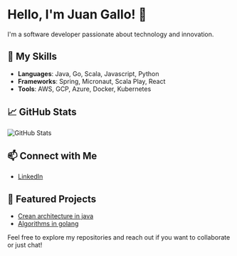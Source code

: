 # Hello, I'm Juan Gallo! 👋

I'm a software developer passionate about technology and innovation.

## 🚀 My Skills
- **Languages**: Java, Go, Scala, Javascript, Python
- **Frameworks**: Spring, Micronaut, Scala Play, React
- **Tools**: AWS, GCP, Azure, Docker, Kubernetes

## 📈 GitHub Stats
![GitHub Stats](https://github-readme-stats.vercel.app/api?username=jufegare000&show_icons=true)

## 📫 Connect with Me
- [LinkedIn](https://www.linkedin.com/in/juan-gallo-648a12180/)


## 💼 Featured Projects
- [Crean architecture in java](https://github.com/jufegare000/clea-architecture-utils)
- [Algorithms in golang](https://github.com/web3foru/computer-science-group-golang)

Feel free to explore my repositories and reach out if you want to collaborate or just chat!

